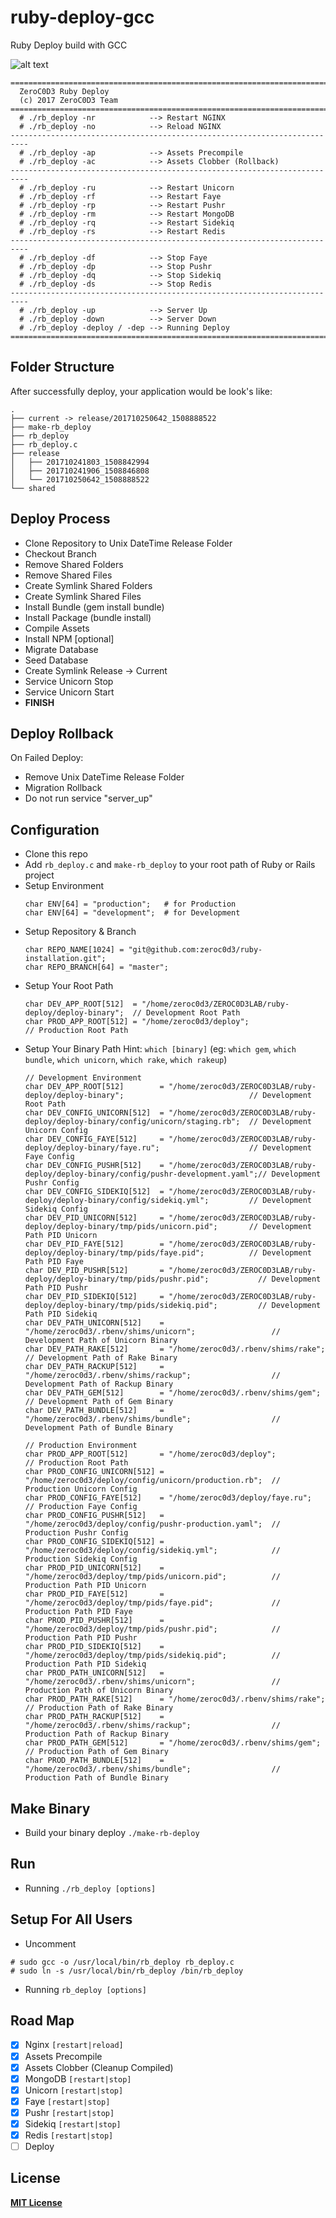 # ruby-deploy-gcc
Ruby Deploy build with GCC

![alt text](https://github.com/zeroc0d3/ruby-deploy-gcc/blob/master/snapshot/deploy_process1.png)

```
==========================================================================
  ZeroC0D3 Ruby Deploy                                                    
  (c) 2017 ZeroC0D3 Team                                                  
==========================================================================
  # ./rb_deploy -nr            --> Restart NGINX                          
  # ./rb_deploy -no            --> Reload NGINX                           
--------------------------------------------------------------------------
  # ./rb_deploy -ap            --> Assets Precompile                      
  # ./rb_deploy -ac            --> Assets Clobber (Rollback)              
--------------------------------------------------------------------------
  # ./rb_deploy -ru            --> Restart Unicorn                        
  # ./rb_deploy -rf            --> Restart Faye                           
  # ./rb_deploy -rp            --> Restart Pushr                          
  # ./rb_deploy -rm            --> Restart MongoDB                        
  # ./rb_deploy -rq            --> Restart Sidekiq                        
  # ./rb_deploy -rs            --> Restart Redis                          
--------------------------------------------------------------------------
  # ./rb_deploy -df            --> Stop Faye                              
  # ./rb_deploy -dp            --> Stop Pushr                             
  # ./rb_deploy -dq            --> Stop Sidekiq                           
  # ./rb_deploy -ds            --> Stop Redis                             
--------------------------------------------------------------------------
  # ./rb_deploy -up            --> Server Up                              
  # ./rb_deploy -down          --> Server Down                            
  # ./rb_deploy -deploy / -dep --> Running Deploy                         
==========================================================================
```

## Folder Structure
After successfully deploy, your application would be look's like:
```
.
├── current -> release/201710250642_1508888522
├── make-rb_deploy
├── rb_deploy
├── rb_deploy.c
├── release
│   ├── 201710241803_1508842994
│   ├── 201710241906_1508846808
│   └── 201710250642_1508888522
└── shared
```

## Deploy Process
* Clone Repository to Unix DateTime Release Folder
* Checkout Branch
* Remove Shared Folders
* Remove Shared Files
* Create Symlink Shared Folders
* Create Symlink Shared Files
* Install Bundle  (gem install bundle)
* Install Package (bundle install)
* Compile Assets 
* Install NPM [optional]
* Migrate Database
* Seed Database
* Create Symlink Release -> Current
* Service Unicorn Stop
* Service Unicorn Start
* **FINISH**
    
## Deploy Rollback 
On Failed Deploy:
* Remove Unix DateTime Release Folder
* Migration Rollback
* Do not run service "server_up"

## Configuration
* Clone this repo
* Add `rb_deploy.c` and `make-rb_deploy` to your root path of Ruby or Rails project
* Setup Environment
  ```
  char ENV[64] = "production";   # for Production
  char ENV[64] = "development";  # for Development
  ```
* Setup Repository & Branch
  ```
  char REPO_NAME[1024] = "git@github.com:zeroc0d3/ruby-installation.git";
  char REPO_BRANCH[64] = "master";
  ```
* Setup Your Root Path
  ```
  char DEV_APP_ROOT[512]  = "/home/zeroc0d3/ZEROC0D3LAB/ruby-deploy/deploy-binary";  // Development Root Path
  char PROD_APP_ROOT[512] = "/home/zeroc0d3/deploy";                                 // Production Root Path
  ```
* Setup Your Binary Path
  Hint: `which [binary]` (eg: `which gem`, `which bundle`, `which unicorn`, `which rake`, `which rakeup`)
  ```
  // Development Environment
  char DEV_APP_ROOT[512]        = "/home/zeroc0d3/ZEROC0D3LAB/ruby-deploy/deploy-binary";                            // Development Root Path
  char DEV_CONFIG_UNICORN[512]  = "/home/zeroc0d3/ZEROC0D3LAB/ruby-deploy/deploy-binary/config/unicorn/staging.rb";  // Development Unicorn Config
  char DEV_CONFIG_FAYE[512]     = "/home/zeroc0d3/ZEROC0D3LAB/ruby-deploy/deploy-binary/faye.ru";                    // Development Faye Config
  char DEV_CONFIG_PUSHR[512]    = "/home/zeroc0d3/ZEROC0D3LAB/ruby-deploy/deploy-binary/config/pushr-development.yaml";// Development Pushr Config
  char DEV_CONFIG_SIDEKIQ[512]  = "/home/zeroc0d3/ZEROC0D3LAB/ruby-deploy/deploy-binary/config/sidekiq.yml";         // Development Sidekiq Config
  char DEV_PID_UNICORN[512]     = "/home/zeroc0d3/ZEROC0D3LAB/ruby-deploy/deploy-binary/tmp/pids/unicorn.pid";       // Development Path PID Unicorn
  char DEV_PID_FAYE[512]        = "/home/zeroc0d3/ZEROC0D3LAB/ruby-deploy/deploy-binary/tmp/pids/faye.pid";          // Development Path PID Faye
  char DEV_PID_PUSHR[512]       = "/home/zeroc0d3/ZEROC0D3LAB/ruby-deploy/deploy-binary/tmp/pids/pushr.pid";           // Development Path PID Pushr
  char DEV_PID_SIDEKIQ[512]     = "/home/zeroc0d3/ZEROC0D3LAB/ruby-deploy/deploy-binary/tmp/pids/sidekiq.pid";         // Development Path PID Sidekiq
  char DEV_PATH_UNICORN[512]    = "/home/zeroc0d3/.rbenv/shims/unicorn";                 // Development Path of Unicorn Binary
  char DEV_PATH_RAKE[512]       = "/home/zeroc0d3/.rbenv/shims/rake";                    // Development Path of Rake Binary
  char DEV_PATH_RACKUP[512]     = "/home/zeroc0d3/.rbenv/shims/rackup";                  // Development Path of Rackup Binary
  char DEV_PATH_GEM[512]        = "/home/zeroc0d3/.rbenv/shims/gem";                     // Development Path of Gem Binary
  char DEV_PATH_BUNDLE[512]     = "/home/zeroc0d3/.rbenv/shims/bundle";                  // Development Path of Bundle Binary

  // Production Environment
  char PROD_APP_ROOT[512]       = "/home/zeroc0d3/deploy";                               // Production Root Path
  char PROD_CONFIG_UNICORN[512] = "/home/zeroc0d3/deploy/config/unicorn/production.rb";  // Production Unicorn Config
  char PROD_CONFIG_FAYE[512]    = "/home/zeroc0d3/deploy/faye.ru";                       // Production Faye Config
  char PROD_CONFIG_PUSHR[512]   = "/home/zeroc0d3/deploy/config/pushr-production.yaml";  // Production Pushr Config
  char PROD_CONFIG_SIDEKIQ[512] = "/home/zeroc0d3/deploy/config/sidekiq.yml";            // Production Sidekiq Config
  char PROD_PID_UNICORN[512]    = "/home/zeroc0d3/deploy/tmp/pids/unicorn.pid";          // Production Path PID Unicorn
  char PROD_PID_FAYE[512]       = "/home/zeroc0d3/deploy/tmp/pids/faye.pid";             // Production Path PID Faye
  char PROD_PID_PUSHR[512]      = "/home/zeroc0d3/deploy/tmp/pids/pushr.pid";            // Production Path PID Pushr
  char PROD_PID_SIDEKIQ[512]    = "/home/zeroc0d3/deploy/tmp/pids/sidekiq.pid";          // Production Path PID Sidekiq
  char PROD_PATH_UNICORN[512]   = "/home/zeroc0d3/.rbenv/shims/unicorn";                 // Production Path of Unicorn Binary
  char PROD_PATH_RAKE[512]      = "/home/zeroc0d3/.rbenv/shims/rake";                    // Production Path of Rake Binary
  char PROD_PATH_RACKUP[512]    = "/home/zeroc0d3/.rbenv/shims/rackup";                  // Production Path of Rackup Binary
  char PROD_PATH_GEM[512]       = "/home/zeroc0d3/.rbenv/shims/gem";                     // Production Path of Gem Binary
  char PROD_PATH_BUNDLE[512]    = "/home/zeroc0d3/.rbenv/shims/bundle";                  // Production Path of Bundle Binary
  ```   

## Make Binary
* Build your binary deploy
  `./make-rb-deploy`

## Run
* Running 
  `./rb_deploy [options]`

## Setup For All Users
* Uncomment
```
# sudo gcc -o /usr/local/bin/rb_deploy rb_deploy.c 
# sudo ln -s /usr/local/bin/rb_deploy /bin/rb_deploy
```
* Running 
  `rb_deploy [options]`

## Road Map
- [X] Nginx `[restart|reload]`
- [X] Assets Precompile
- [X] Assets Clobber (Cleanup Compiled)
- [X] MongoDB `[restart|stop]`
- [X] Unicorn `[restart|stop]`
- [X] Faye `[restart|stop]`
- [X] Pushr `[restart|stop]`
- [X] Sidekiq `[restart|stop]`
- [X] Redis `[restart|stop]`
- [ ] Deploy

## License
[**MIT License**](https://github.com/zeroc0d3/ruby-deploy-gcc/blob/master/LICENSE)
